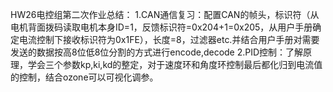 HW26电控组第二次作业总结： 1.CAN通信复习：配置CAN的帧头，标识符（从电机背面拨码读取电机本身ID=1，反馈标识符=0x204+1=0x205，从用户手册确定电流控制下接收标识符为0x1FE），长度=8，过滤器etc.并结合用户手册对需要发送的数据按高8位低8位分割的方式进行encode,decode 2.PID控制：了解原理，学会三个参数kp,ki,kd的整定，对于速度环和角度环控制最后都化归到电流值的控制，结合ozone可以可视化调参。
